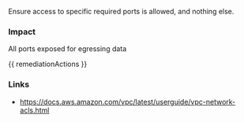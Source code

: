 
Ensure access to specific required ports is allowed, and nothing else.

### Impact
All ports exposed for egressing data

<!-- DO NOT CHANGE -->
{{ remediationActions }}

### Links
- https://docs.aws.amazon.com/vpc/latest/userguide/vpc-network-acls.html
        